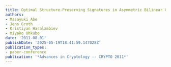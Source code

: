 ```yaml
---
title: Optimal Structure-Preserving Signatures in Asymmetric Bilinear Groups
authors:
- Masayuki Abe
- Jens Groth
- Kristiyan Haralambiev
- Miyako Ohkubo
date: '2011-08-01'
publishDate: '2025-05-19T18:41:59.147028Z'
publication_types:
- paper-conference
publication: '*Advances in Cryptology -- CRYPTO 2011*'
---
```

